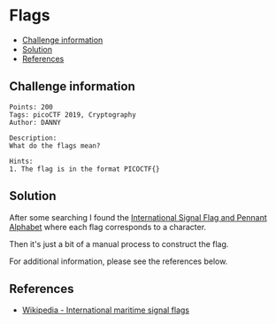 # Flags

- [Challenge information](#challenge-information)
- [Solution](#solution)
- [References](#references)

## Challenge information
```
Points: 200
Tags: picoCTF 2019, Cryptography
Author: DANNY
 
Description:
What do the flags mean?

Hints:
1. The flag is in the format PICOCTF{}
```

## Solution

After some searching I found the [International Signal Flag and Pennant Alphabet](https://christinedemerchant.com/flag-alphabet.html) where each flag corresponds to a character.

Then it's just a bit of a manual process to construct the flag.

For additional information, please see the references below.

## References

- [Wikipedia - International maritime signal flags](https://en.wikipedia.org/wiki/International_maritime_signal_flags)

